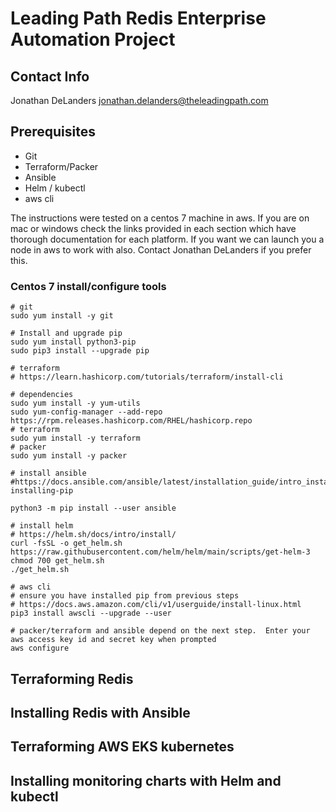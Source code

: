 # Leading Path Redis Enterprise Automation Project

## Contact Info
Jonathan DeLanders
jonathan.delanders@theleadingpath.com

## Prerequisites

 - Git
 - Terraform/Packer
 - Ansible
 - Helm / kubectl
 - aws cli

The instructions were tested on a centos 7 machine in aws.   If you are on mac or windows check the links provided in each section which have thorough documentation for each platform.   If you want we can launch you a node in aws to work with also.   Contact Jonathan DeLanders if you prefer this.

### Centos 7 install/configure tools

```
# git
sudo yum install -y git
```
```
# Install and upgrade pip
sudo yum install python3-pip
sudo pip3 install --upgrade pip
```


```
# terraform
# https://learn.hashicorp.com/tutorials/terraform/install-cli

# dependencies
sudo yum install -y yum-utils
sudo yum-config-manager --add-repo https://rpm.releases.hashicorp.com/RHEL/hashicorp.repo
# terraform
sudo yum install -y terraform
# packer
sudo yum install -y packer
```

```
# install ansible
#https://docs.ansible.com/ansible/latest/installation_guide/intro_installation.html#prerequisites-installing-pip

python3 -m pip install --user ansible
```

```
# install helm
# https://helm.sh/docs/intro/install/
curl -fsSL -o get_helm.sh https://raw.githubusercontent.com/helm/helm/main/scripts/get-helm-3
chmod 700 get_helm.sh
./get_helm.sh
```

```
# aws cli
# ensure you have installed pip from previous steps
# https://docs.aws.amazon.com/cli/v1/userguide/install-linux.html
pip3 install awscli --upgrade --user

# packer/terraform and ansible depend on the next step.  Enter your aws access key id and secret key when prompted
aws configure
```

## Terraforming Redis

## Installing Redis with Ansible

## Terraforming AWS EKS kubernetes

## Installing monitoring charts with Helm and kubectl
